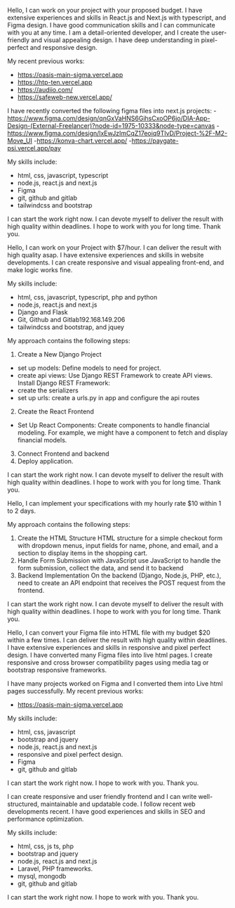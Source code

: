 Hello, I can work on your project with your proposed budget. I have extensive experiences and skills in React.js and Next.js with typescript, and Figma design.
I have good communication skills and I can communicate with you at any time. I am a detail-oriented developer, and I create the user-friendly and visual appealing design. I have deep understanding in pixel-perfect and responsive design.

My recent previous works:

- https://oasis-main-sigma.vercel.app
- https://htp-ten.vercel.app
- https://audiio.com/
- https://safeweb-new.vercel.app/


I have recently converted the following figma files into next.js projects:
-https://www.figma.com/design/qnGxVaHNS6GihsCxoOP6jo/DIA-App-Design-(External-Freelancer)?node-id=1975-10333&node-type=canvas
-https://www.figma.com/design/lxEwJzImCqZ17eoiq9TIvD/Project-%2F-M2-Move_UI
-https://konva-chart.vercel.app/
-https://paygate-psi.vercel.app/pay

My skills include:
- html, css, javascript, typescript
- node.js, react.js and next.js
- Figma
- git, github and gitlab
- tailwindcss and bootstrap

I can start the work right now. I can devote myself to deliver the result with high quality within deadlines. I hope to work with you for long time.
Thank you.

Hello, I can work on your Project with $7/hour. I can deliver the result with high quality asap.
I have extensive experiences and skills in website developments. I can create responsive and visual appealing front-end, and make logic works fine.

My skills include:
- html, css, javascript, typescript, php and python
- node.js, react.js and next.js
- Django and Flask
- Git, Github and Gitlab192.168.149.206
- tailwindcss and bootstrap, and jquey

My approach contains the following steps:
1. Create a New Django Project
- set up models: Define models to need for project.
- create api views: Use Django REST Framework to create API views. Install Django REST Framework:
- create the serializers
- set up urls: create a urls.py in app and configure the api routes
2. Create the React Frontend
- Set Up React Components: Create components to handle financial modeling. For example, we might have a component to fetch and display financial models.
3. Connect Frontend and backend
4. Deploy application.

I can start the work right now. I can devote myself to deliver the result with high quality within deadlines. I hope to work with you for long time.
Thank you.

Hello, I can implement your specifications with my hourly rate $10 within 1 to 2 days. 

My approach contains the following steps:
1. Create the HTML Structure
HTML structure for a simple checkout form with dropdown menus, input fields for name, phone, and email, and a section to display items in the shopping cart.
2. Handle Form Submission with JavaScript 
use JavaScript to handle the form submission, collect the data, and send it to backend
3. Backend Implementation 
On the backend (Django, Node.js, PHP, etc.), need to create an API endpoint that receives the POST request from the frontend.

I can start the work right now. I can devote myself to deliver the result with high quality within deadlines. I hope to work with you for long time.
Thank you.

Hello, I can convert your Figma file into HTML file with my budget $20 within a few times. I can deliver the result with high quality within deadlines. I have extensive experiences and skills in responsive and pixel perfect design. I have converted many Figma files into live html pages. I create responsive and cross browser compatibility pages using media tag or bootstrap responsive frameworks. 

I have many projects worked on Figma and I converted them into Live html pages successfully.
My recent previous works:
- https://oasis-main-sigma.vercel.app


My skills include:
- html, css, javascript
- bootstrap and jquery
- node.js, react.js and next.js
- responsive and pixel perfect design.
- Figma
- git, github and gitlab

I can start the work right now. I hope to work with you.
Thank you.

I can create responsive and user friendly frontend and I can write well-structured, maintainable and updatable code. I follow recent web developments recent. I have good experiences and skills in SEO and performance optimization. 

My skills include:
- html, css, js ts, php
- bootstrap and jquery
- node.js, react.js and next.js
- Laravel, PHP frameworks.
- mysql, mongodb
- git, github and gitlab

I can start the work right now. I hope to work with you.
Thank you.